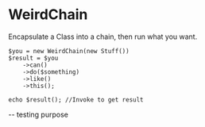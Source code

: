 # WeirdChain

Encapsulate a Class into a chain, then run what you want.

```
$you = new WeirdChain(new Stuff())
$result = $you
	->can()
	->do($something)
	->like()
	->this();

echo $result(); //Invoke to get result
```

-- testing purpose
